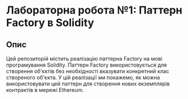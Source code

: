 # Лабораторна робота №1: Паттерн Factory в Solidity

## Опис

Цей репозиторій містить реалізацію паттерна Factory на мові програмування Solidity. Паттерн Factory використовується для створення об'єктів без необхідності вказувати конкретний клас створеного об'єкта. У цій реалізації ми покажемо, як можна використовувати цей паттерн для створення нових екземплярів контрактів в мережі Ethereum.
